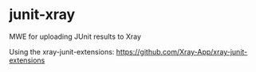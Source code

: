 # junit-xray
MWE for uploading JUnit results to Xray

Using the xray-junit-extensions: https://github.com/Xray-App/xray-junit-extensions
